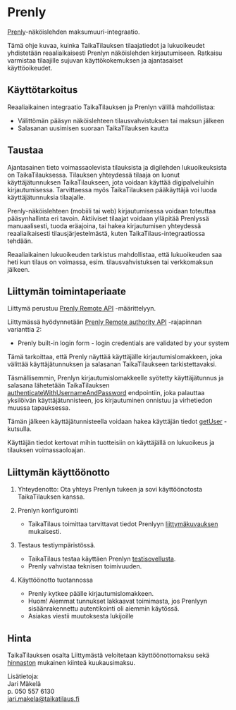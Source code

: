 ---
---

# Prenly

[Prenly](https://www.prenly.com/)-näköislehden maksumuuri-integraatio. 

Tämä ohje kuvaa, kuinka TaikaTilauksen tilaajatiedot ja lukuoikeudet yhdistetään reaaliaikaisesti Prenlyn näköislehden kirjautumiseen. Ratkaisu varmistaa tilaajille sujuvan käyttökokemuksen ja ajantasaiset käyttöoikeudet.

## Käyttötarkoitus

Reaaliaikainen integraatio TaikaTilauksen ja Prenlyn välillä mahdollistaa:
- Välittömän pääsyn näköislehteen tilausvahvistuksen tai maksun jälkeen
- Salasanan uusimisen suoraan TaikaTilauksen kautta

## Taustaa

Ajantasainen tieto voimassaolevista tilauksista ja digilehden lukuoikeuksista on TaikaTilauksessa. Tilauksen yhteydessä tilaaja on luonut käyttäjätunnuksen TaikaTilaukseen, jota voidaan käyttää digipalveluihin kirjautumisessa. Tarvittaessa myös TaikaTilauksen pääkäyttäjä voi luoda käyttäjätunnuksia tilaajalle.

Prenly-näköislehteen (mobiili tai web) kirjautumisessa voidaan toteuttaa pääsynhallinta eri tavoin. Aktiiviset tilaajat voidaan ylläpitää Prenlyssä manuaalisesti, tuoda eräajoina, tai hakea kirjautumisen yhteydessä reaaliaikaisesti tilausjärjestelmästä, kuten TaikaTilaus-integraatiossa tehdään. 

Reaaliaikainen lukuoikeuden tarkistus mahdollistaa, että lukuoikeuden saa heti kun tilaus on voimassa, esim. tilausvahvistuksen tai verkkomaksun jälkeen.

## Liittymän toimintaperiaate

Liittymä perustuu [Prenly Remote API](https://support.prenly.com/p/sign-in-subscriptions/remote-api/a/prenly-remote-authority-api/5567/1013545/40483451) -määrittelyyn.

Liittymässä hyödynnetään [Prenly Remote authority API](https://apidoc.prenly.com/remote-api/) -rajapinnan varianttia 2:
* Prenly built-in login form - login credentials are validated by your system

Tämä tarkoittaa, että Prenly näyttää käyttäjälle kirjautumislomakkeen, joka välittää käyttäjätunnuksen ja salasanan TaikaTilaukseen tarkistettavaksi.

Täsmällisemmin, Prenlyn kirjautumislomakkeelle syötetty käyttäjätunnus ja salasana lähetetään TaikaTilauksen [authenticateWithUsernameAndPassword](https://apidoc.prenly.com/remote-api/#/2.%20Built-in%20login%20form%2C%20remote%20accounts/authenticateWithUsernameAndPassword) endpointiin, joka palauttaa yksilöivän käyttäjätunnisteen, jos kirjautuminen onnistuu ja virhetiedon muussa tapauksessa.

Tämän jälkeen käyttäjätunnisteella voidaan hakea käyttäjän tiedot [getUser](https://apidoc.prenly.com/remote-api/#/2.%20Built-in%20login%20form%2C%20remote%20accounts/getUser) -kutsulla.

Käyttäjän tiedot kertovat mihin tuotteisiin on käyttäjällä on lukuoikeus ja tilauksen voimassaoloajan.

##  Liittymän käyttöönotto

1. Yhteydenotto: Ota yhteys Prenlyn tukeen ja sovi käyttöönotosta TaikaTilauksen kanssa.

2. Prenlyn konfigurointi
   - TaikaTilaus toimittaa tarvittavat tiedot Prenlyyn [liittymäkuvauksen](https://support.prenly.com/p/sign-in-subscriptions/remote-api/a/prenly-remote-authority-api/5567/1013545/40483451) mukaisesti.
  
3. Testaus testiympäristössä. 
   - TaikaTilaus testaa käyttäen Prenlyn [testisovellusta](https://remoteapi.prenly.com/). 
   - Prenly vahvistaa teknisen toimivuuden.

4. Käyttöönotto tuotannossa
   * Prenly kytkee päälle kirjautumislomakkeen. 
   * Huom! Aiemmat tunnukset lakkaavat toimimasta, jos Prenlyyn sisäänrakennettu autentikointi oli aiemmin käytössä.
   * Asiakas viestii muutoksesta lukijoille

## Hinta

TaikaTilauksen osalta Liittymästä veloitetaan käyttöönottomaksu sekä [hinnaston](https://www.taikatilaus.fi/hinnasto) mukainen kiinteä kuukausimaksu. 

Lisätietoja:   
Jari Mäkelä  
p. 050 557 6130  
jari.makela@taikatilaus.fi
